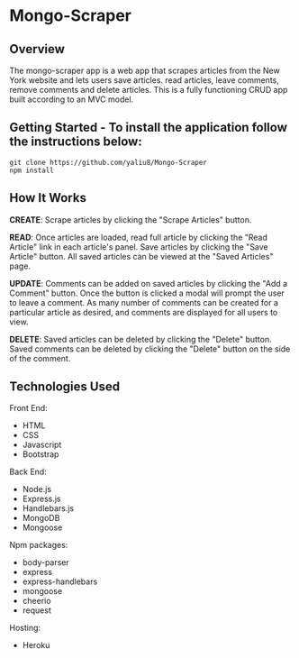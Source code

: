 # Mongo-Scraper

## Overview
The mongo-scraper app is a web app that scrapes articles from the New York website and lets users save articles. read articles, leave comments, remove comments and delete articles. This is a fully functioning CRUD app built according to an MVC model. 

## Getting Started - To install the application follow the instructions below:
```
git clone https://github.com/yaliu8/Mongo-Scraper
npm install
```

## How It Works
**CREATE**: Scrape articles by clicking the "Scrape Articles" button.

**READ**: Once articles are loaded, read full article by clicking the "Read Article" link in each article's panel. Save articles by clicking the "Save Article" button. All saved articles can be viewed at the "Saved Articles" page. 

**UPDATE**: Comments can be added on saved articles by clicking the "Add a Comment" button. Once the button is clicked a modal will prompt the user to leave a comment. As many number of comments can be created for a particular article as desired, and comments are displayed for all users to view. 

**DELETE**: Saved articles can be deleted by clicking the "Delete" button. Saved comments can be deleted by clicking the "Delete" button on the side of the comment. 

## Technologies Used

Front End:
* HTML
* CSS
* Javascript
* Bootstrap

Back End: 
* Node.js
* Express.js
* Handlebars.js
* MongoDB
* Mongoose

Npm packages: 
* body-parser
* express
* express-handlebars
* mongoose
* cheerio
* request

Hosting:
* Heroku